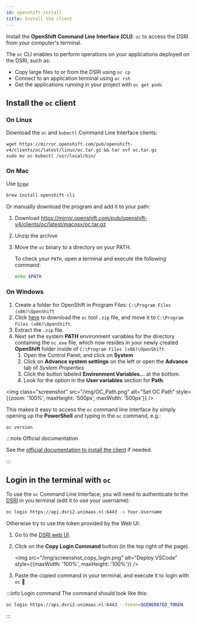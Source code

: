 ```yaml
---
id: openshift-install
title: Install the client
---
```



Install the **OpenShift Command Line Interface (CLI)**: `oc` to access the DSRI from your computer's terminal. 

The `oc` CLI enables to perform operations on your applications deployed on the DSRI, such as:

* Copy large files to or from the DSRI using `oc cp`
* Connect to an application terminal using `oc rsh`
* Get the applications running in your project with `oc get pods`

## Install the `oc` client

### On Linux

Download the `oc` and `kubectl` Command Line Interface clients:

```shell
wget https://mirror.openshift.com/pub/openshift-v4/clients/oc/latest/linux/oc.tar.gz && tar xvf oc.tar.gz
sudo mv oc kubectl /usr/local/bin/
```

### On Mac

Use [`brew`](https://brew.sh):

```bash
brew install openshift-cli
```

Or manually download the program and add it to your path:

1. Download https://mirror.openshift.com/pub/openshift-v4/clients/oc/latest/macosx/oc.tar.gz

2. Unzip the archive

3. Move the `oc` binary to a directory on your PATH.

   To check your `PATH`, open a terminal and execute the following command:

   ```bash
   echo $PATH
   ```

### On Windows

1. Create a folder for OpenShift in Program Files: `C:\Program Files (x86)\OpenShift`
2. Click [here](https://mirror.openshift.com/pub/openshift-v4/clients/oc/latest/windows/oc.zip) to download the `oc` tool `.zip` file, and move it to `C:\Program Files (x86)\OpenShift`.
3. Extract the `.zip` file.
4. Next set the system **PATH** environment variables for the directory containing the `oc.exe` file, which now resides in your newly created **OpenShift** folder inside of `C:\Program Files (x86)\OpenShift`
   1. Open the Control Panel, and click on **System**
   2. Click on **Advance system settings** on the left or open the **Advance** tab of *System Properties.* 
   3. Click the button labeled **Environment Variables...** at the bottom. 
   4. Look for the option in the **User variables** section for **Path**.

<img class="screenshot" src="/img/OC_Path.png" alt="Set OC Path" style={{zoom: '100%', maxHeight: '500px', maxWidth: '500px'}} />

This makes it easy to access the `oc` command line interface by simply opening up the **PowerShell** and typing in the `oc` command, e.g.:

```powershell
oc version
```

:::note Official documentation

See the [official documentation to install the client](https://docs.okd.io/latest/cli_reference/openshift_cli/getting-started-cli.html#installing-openshift-cli) if needed.

:::

## Login in the terminal with `oc`

To use the `oc` Command Line Interface, you will need to authenticate to the [DSRI](https://console-openshift-console.apps.dsri2.unimaas.nl/console) in you terminal (edit it to use your username):

```bash
oc login https://api.dsri2.unimaas.nl:6443 -u Your.Username
```

Otherwise try to use the token provided by the Web UI:

1. Go to the [DSRI web UI](https://console-openshift-console.apps.dsri2.unimaas.nl/console).

2. Click on the **Copy Login Command** button (in the top right of the page).

   <img src="/img/screenshot_copy_login.png" alt="Deploy VSCode" style={{maxWidth: '100%', maxHeight: '100%'}} />

3. Paste the copied command in your terminal, and execute it to login with `oc` 🔑

:::info Login command
The command should look like this:

```bash
oc login https://api.dsri2.unimaas.nl:6443 --token=$GENERATED_TOKEN
```
:::